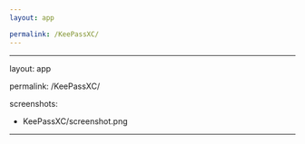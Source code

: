 ```yaml
---
layout: app

permalink: /KeePassXC/
---
```

---
layout: app

permalink: /KeePassXC/

screenshots:
  - KeePassXC/screenshot.png
---
